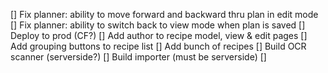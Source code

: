 [] Fix planner: ability to move forward and backward thru plan in edit mode
[] Fix planner: ability to switch back to view mode when plan is saved
[] Deploy to prod (CF?)
[] Add author to recipe model, view & edit pages
[] Add grouping buttons to recipe list
[] Add bunch of recipes
[] Build OCR scanner (serverside?)
[] Build importer (must be serverside)
[] 